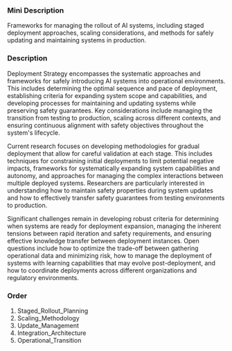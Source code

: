### Mini Description

Frameworks for managing the rollout of AI systems, including staged deployment approaches, scaling considerations, and methods for safely updating and maintaining systems in production.

### Description

Deployment Strategy encompasses the systematic approaches and frameworks for safely introducing AI systems into operational environments. This includes determining the optimal sequence and pace of deployment, establishing criteria for expanding system scope and capabilities, and developing processes for maintaining and updating systems while preserving safety guarantees. Key considerations include managing the transition from testing to production, scaling across different contexts, and ensuring continuous alignment with safety objectives throughout the system's lifecycle.

Current research focuses on developing methodologies for gradual deployment that allow for careful validation at each stage. This includes techniques for constraining initial deployments to limit potential negative impacts, frameworks for systematically expanding system capabilities and autonomy, and approaches for managing the complex interactions between multiple deployed systems. Researchers are particularly interested in understanding how to maintain safety properties during system updates and how to effectively transfer safety guarantees from testing environments to production.

Significant challenges remain in developing robust criteria for determining when systems are ready for deployment expansion, managing the inherent tensions between rapid iteration and safety requirements, and ensuring effective knowledge transfer between deployment instances. Open questions include how to optimize the trade-off between gathering operational data and minimizing risk, how to manage the deployment of systems with learning capabilities that may evolve post-deployment, and how to coordinate deployments across different organizations and regulatory environments.

### Order

1. Staged_Rollout_Planning
2. Scaling_Methodology
3. Update_Management
4. Integration_Architecture
5. Operational_Transition
